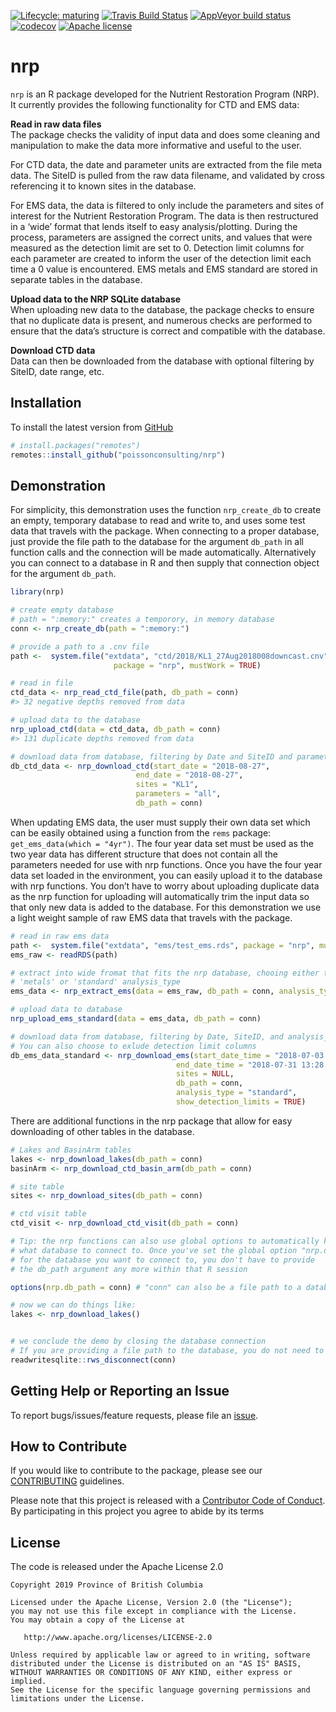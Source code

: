
<!-- README.md is generated from README.Rmd. Please edit that file -->

<!-- badges: start -->

[![Lifecycle:
maturing](https://img.shields.io/badge/lifecycle-maturing-blue.svg)](https://www.tidyverse.org/lifecycle/#maturing)
[![Travis Build
Status](https://www.travis-ci.com/poissonconsulting/nrp.svg?token=LCuTqqVUfUECxm1xTQLb&branch=master)](https://www.travis-ci.com/poissonconsulting/nrp)
[![AppVeyor build
status](https://ci.appveyor.com/api/projects/status/nf8qrbm7imvkuj0q?svg=true)](https://ci.appveyor.com/project/joethorley/nrp)
[![codecov](https://codecov.io/gh/poissonconsulting/nrp/branch/master/graph/badge.svg?token=BYPzzOPDrd)](https://codecov.io/gh/poissonconsulting/nrp)
[![Apache
license](https://img.shields.io/badge/License-Apache%202.0-blue.svg)](https://opensource.org/licenses/Apache-2.0)
<!-- badges: end -->

# nrp

`nrp` is an R package developed for the Nutrient Restoration Program
(NRP). It currently provides the following functionality for CTD and EMS
data:

**Read in raw data files**<br /> The package checks the validity of
input data and does some cleaning and manipulation to make the data more
informative and useful to the user.

For CTD data, the date and parameter units are extracted from the file
meta data. The SiteID is pulled from the raw data filename, and
validated by cross referencing it to known sites in the database.

For EMS data, the data is filtered to only include the parameters and
sites of interest for the Nutrient Restoration Program. The data is then
restructured in a ‘wide’ format that lends itself to easy
analysis/plotting. During the process, parameters are assigned the
correct units, and values that were measured as the detection limit are
set to 0. Detection limit columns for each parameter are created to
inform the user of the detection limit each time a 0 value is
encountered. EMS metals and EMS standard are stored in separate tables
in the database.

**Upload data to the NRP SQLite database**<br /> When uploading new data
to the database, the package checks to ensure that no duplicate data is
present, and numerous checks are performed to ensure that the data’s
structure is correct and compatible with the database.

**Download CTD data**<br /> Data can then be downloaded from the
database with optional filtering by SiteID, date range, etc.

## Installation

To install the latest version from
[GitHub](https://github.com/poissonconsulting/nrp)

``` r
# install.packages("remotes")
remotes::install_github("poissonconsulting/nrp")
```

## Demonstration

For simplicity, this demonstration uses the function `nrp_create_db` to
create an empty, temporary database to read and write to, and uses some
test data that travels with the package. When connecting to a proper
database, just provide the file path to the database for the argument
`db_path` in all function calls and the connection will be made
automatically. Alternatively you can connect to a database in R and then
supply that connection object for the argument `db_path`.

``` r
library(nrp)

# create empty database
# path = ":memory:" creates a temporory, in memory database
conn <- nrp_create_db(path = ":memory:") 

# provide a path to a .cnv file
path <-  system.file("extdata", "ctd/2018/KL1_27Aug2018008downcast.cnv",
                       package = "nrp", mustWork = TRUE)

# read in file
ctd_data <- nrp_read_ctd_file(path, db_path = conn)
#> 32 negative depths removed from data

# upload data to the database
nrp_upload_ctd(data = ctd_data, db_path = conn)
#> 131 duplicate depths removed from data

# download data from database, filtering by Date and SiteID and parameter
db_ctd_data <- nrp_download_ctd(start_date = "2018-08-27",
                            end_date = "2018-08-27",
                            sites = "KL1",
                            parameters = "all",
                            db_path = conn)
```

When updating EMS data, the user must supply their own data set which
can be easily obtained using a function from the `rems` package:
`get_ems_data(which = "4yr")`. The four year data set must be used as
the two year data has different structure that does not contain all the
parameters needed for use with nrp functions. Once you have the four
year data set loaded in the environment, you can easily upload it to the
database with nrp functions. You don’t have to worry about uploading
duplicate data as the nrp function for uploading will automatically trim
the input data so that only new data is added to the database. For this
demonstration we use a light weight sample of raw EMS data that travels
with the package.

``` r
# read in raw ems data
path <-  system.file("extdata", "ems/test_ems.rds", package = "nrp", mustWork = TRUE)
ems_raw <- readRDS(path)

# extract into wide fromat that fits the nrp database, chooing either the
# 'metals' or 'standard' analysis_type
ems_data <- nrp_extract_ems(data = ems_raw, db_path = conn, analysis_type = "standard")

# upload data to database
nrp_upload_ems_standard(data = ems_data, db_path = conn)

# download data from database, filtering by Date, SiteID, and analysis_type. 
# You can also choose to exlude detection limit columns
db_ems_data_standard <- nrp_download_ems(start_date_time = "2018-07-03 13:48:00",
                                     end_date_time = "2018-07-31 13:28:00",
                                     sites = NULL,
                                     db_path = conn,
                                     analysis_type = "standard",
                                     show_detection_limits = TRUE)
```

There are additional functions in the nrp package that allow for easy
downloading of other tables in the database.

``` r
# Lakes and BasinArm tables
lakes <- nrp_download_lakes(db_path = conn)
basinArm <- nrp_download_ctd_basin_arm(db_path = conn)

# site table
sites <- nrp_download_sites(db_path = conn)

# ctd visit table
ctd_visit <- nrp_download_ctd_visit(db_path = conn)

# Tip: the nrp functions can also use global options to automatically know
# what database to connect to. Once you've set the global option "nrp.db_path"
# for the database you want to connect to, you don't have to provide
# the db_path argument any more within that R session

options(nrp.db_path = conn) # "conn" can also be a file path to a database

# now we can do things like:
lakes <- nrp_download_lakes()


# we conclude the demo by closing the database connection
# If you are providing a file path to the database, you do not need to do this
readwritesqlite::rws_disconnect(conn)
```

## Getting Help or Reporting an Issue

To report bugs/issues/feature requests, please file an
[issue](https://github.com/poissonconsulting/nrp/issues/).

## How to Contribute

If you would like to contribute to the package, please see our
[CONTRIBUTING](CONTRIBUTING.md) guidelines.

Please note that this project is released with a [Contributor Code of
Conduct](CODE_OF_CONDUCT.md). By participating in this project you agree
to abide by its terms

## License

The code is released under the Apache License 2.0

    Copyright 2019 Province of British Columbia
    
    Licensed under the Apache License, Version 2.0 (the "License");
    you may not use this file except in compliance with the License.
    You may obtain a copy of the License at 
    
       http://www.apache.org/licenses/LICENSE-2.0
    
    Unless required by applicable law or agreed to in writing, software
    distributed under the License is distributed on an "AS IS" BASIS,
    WITHOUT WARRANTIES OR CONDITIONS OF ANY KIND, either express or implied.
    See the License for the specific language governing permissions and
    limitations under the License.
